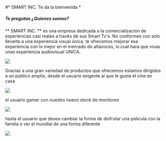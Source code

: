#* SMART INC. Te da la bienvenida *

##### ****Te pregutas ¿Quienes somos?****

** SMART INC. ** es  una empresa dedicada a la comercialización de experiencias casi reales a través de sus Smart Tv's.
No conformes con solo llevarte a  una experiencia visual única, te ofrecemos mejorar esa experiencia con lo mejor en el mercado de altavoces, lo cual hara que vivas unas experiencia audiovisual UNICA. 
 
![](https://zupimages.net/up/20/38/bn1e.png)


Gracias a una gran variedad de productos que ofrecemos estamos dirigidos a un publico amplio, desde el usuario exigente al que le gusta el cine en casa

![](https://filmeventos.com/wp-content/uploads/2020/09/best-big-home-theatre-movie-projector-screns.jpg)

el usuario gamer con nuestro nuevo stock de monitores

![](https://img.global.news.samsung.com/ar/wp-content/uploads/2020/01/Samsung-Odyssey_02-612x408.jpg)

hasta el usuario que desea cambiar la forma de disfrutar una pelicula con la familia o ver el mundial de una forma diferente

![](https://www.mielectro.es/blog/wp-content/uploads/2017/02/futbol-en-TV.jpg)
 
 

